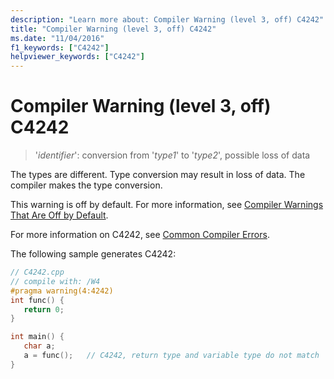 ```yaml
---
description: "Learn more about: Compiler Warning (level 3, off) C4242"
title: "Compiler Warning (level 3, off) C4242"
ms.date: "11/04/2016"
f1_keywords: ["C4242"]
helpviewer_keywords: ["C4242"]
---
```

# Compiler Warning (level 3, off) C4242

> '*identifier*': conversion from '*type1*' to '*type2*', possible loss of data

The types are different. Type conversion may result in loss of data. The compiler makes the type conversion.

This warning is off by default. For more information, see [Compiler Warnings That Are Off by Default](../../preprocessor/compiler-warnings-that-are-off-by-default.md).

For more information on C4242, see [Common Compiler Errors](/windows/win32/WinProg64/common-compiler-errors).

The following sample generates C4242:

```cpp
// C4242.cpp
// compile with: /W4
#pragma warning(4:4242)
int func() {
   return 0;
}

int main() {
   char a;
   a = func();   // C4242, return type and variable type do not match
}
```

